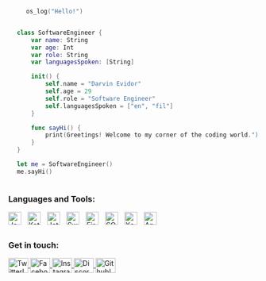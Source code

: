  ```swift
      os_log("Hello!")
  ```
<div style="display: flex; flex-direction: row-reverse; align-items:center; justify-conten: center;">
<hr>

``` swift
class SoftwareEngineer {
    var name: String
    var age: Int
    var role: String
    var languagesSpoken: [String]

    init() {
        self.name = "Darvin Evidor"
        self.age = 29
        self.role = "Software Engineer"
        self.languagesSpoken = ["en", "fil"]
    }

    func sayHi() {
        print(Greetings! Welcome to my corner of the coding world.")
    }
}

let me = SoftwareEngineer()
me.sayHi()
```

</div>

### Languages and Tools:
<img align="left" alt="Java" width="26px" src="https://cdn.jsdelivr.net/gh/devicons/devicon@latest/icons/java/java-original.svg" style="padding-right:10px;" />
<img align="left" alt="Kotlin" width="26px" src="https://cdn.jsdelivr.net/gh/devicons/devicon@latest/icons/kotlin/kotlin-original.svg" style="padding-right:10px;" />
<img align="left" alt="Jetpack Compose" width="26px" src="https://cdn.jsdelivr.net/gh/devicons/devicon@latest/icons/jetpackcompose/jetpackcompose-original.svg" style="padding-right:10px;" />
<img align="left" alt="Swift" width="26px" src="https://cdn.jsdelivr.net/gh/devicons/devicon@latest/icons/swift/swift-original.svg" style="padding-right:10px;" />
<img align="left" alt="Firebase" width="26px" src="https://cdn.jsdelivr.net/gh/devicons/devicon@latest/icons/firebase/firebase-original.svg" style="padding-right:10px;" />
<img align="left" alt="SQLite" width="26px" src="https://cdn.jsdelivr.net/gh/devicons/devicon@latest/icons/sqlite/sqlite-original.svg" style="padding-right:10px;" />
<img align="left" alt="Xcode" width="26px" src="https://cdn.jsdelivr.net/gh/devicons/devicon@latest/icons/xcode/xcode-original.svg" style="padding-right:10px;" />
<img align="left" alt="Android Studio" width="26px" src="https://cdn.jsdelivr.net/gh/devicons/devicon@latest/icons/androidstudio/androidstudio-original.svg" style="padding-right:10px;" />

</br>
</br>


### Get in touch:

<a href="https://twitter.com/darvs26" target="_blank">
  <img 
    align="center" 
    src="https://raw.githubusercontent.com/rahuldkjain/github-profile-readme-generator/master/src/images/icons/Social/twitter.svg"     
    alt="TwitterIcon" 
    height="30" 
    width="40" />
</a>

<a href="https://facebook.com/darvs26" target="_blank">
  <img 
    align="center" 
    src="https://raw.githubusercontent.com/rahuldkjain/github-profile-readme-generator/master/src/images/icons/Social/facebook.svg"     
    alt="FacebookIcon" 
    height="30" 
    width="40" />
</a>

<a href="https://instagram.com/dmevdr" target="_blank">
  <img 
    align="center" 
    src="https://raw.githubusercontent.com/rahuldkjain/github-profile-readme-generator/master/src/images/icons/Social/instagram.svg"     
    alt="InstagramIcon" 
    height="30" 
    width="40" />
</a>

<a href="https://discordapp.com/users/darvs" target="_blank">
  <img 
    align="center" 
    src="https://raw.githubusercontent.com/rahuldkjain/github-profile-readme-generator/master/src/images/icons/Social/discord.svg"     
    alt="DiscordIcon" 
    height="30" 
    width="40" />
</a>

<a href="https://github.com/sirdarvs" target="_blank">
  <img 
    align="center" 
    src="https://raw.githubusercontent.com/rahuldkjain/github-profile-readme-generator/master/src/images/icons/Social/github.svg"     
    alt="GithubIcon" 
    height="30" 
    width="40" />
</a>
